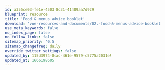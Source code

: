 ```yaml
---
id: a355ce03-fe1e-4503-8c31-41489aa7d929
blueprint: resource
title: 'Food & menus advice booklet'
download: 'voe-resources-and-documents/02.-food-&-menus-advice-booklet.pdf'
use_meta_keywords: false
no_index_page: false
no_follow_links: false
sitemap_priority: '0.5'
sitemap_changefreq: daily
override_twitter_settings: false
updated_by: 115d3974-8cac-461e-9579-c5775a2031e7
updated_at: 1666198605
---
```

